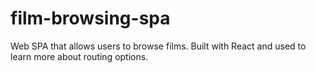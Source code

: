 # film-browsing-spa
Web SPA that allows users to browse films. Built with React and used to learn more about routing options.

